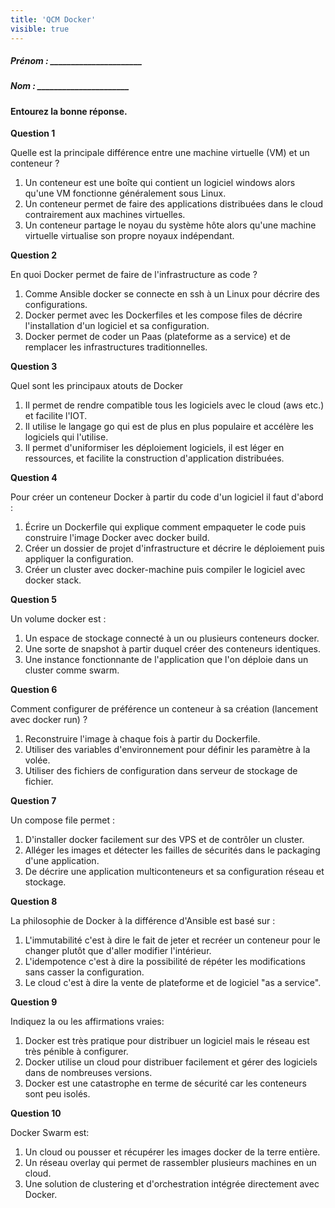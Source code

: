 ```yaml
---
title: 'QCM Docker'
visible: true
---
```


##### Prénom : \_\_\_\_\_\_\_\_\_\_\_\_\_\_\_\_\_\_\_\_\_\_ 

##### Nom : \_\_\_\_\_\_\_\_\_\_\_\_\_\_\_\_\_\_\_\_\_\_


#### Entourez la bonne réponse.


**Question 1**

Quelle est la principale différence entre une machine virtuelle (VM) et un conteneur ?

1. Un conteneur est une boîte qui contient un logiciel windows alors qu'une VM fonctionne généralement sous Linux.
1. Un conteneur permet de faire des applications distribuées dans le cloud contrairement aux machines virtuelles.
1. Un conteneur partage le noyau du système hôte alors qu'une machine virtuelle virtualise son propre noyaux indépendant.

**Question 2**

En quoi Docker permet de faire de l'infrastructure as code ?

1. Comme Ansible docker se connecte en ssh à un Linux pour décrire des configurations.
1. Docker permet avec les Dockerfiles et les compose files de décrire l'installation d'un logiciel et sa configuration.
1. Docker permet de coder un Paas (plateforme as a service) et de remplacer les infrastructures traditionnelles.

**Question 3**

Quel sont les principaux atouts de Docker

1. Il permet de rendre compatible tous les logiciels avec le cloud (aws etc.) et facilite l'IOT.
1. Il utilise le langage go qui est de plus en plus populaire et accélère les logiciels qui l'utilise. 
1. Il permet d'uniformiser les déploiement logiciels, il est léger en ressources, et facilite la construction d'application distribuées.

**Question 4**

Pour créer un conteneur Docker à partir du code d'un logiciel il faut d'abord :

1. Écrire un Dockerfile qui explique comment empaqueter le code puis construire l'image Docker avec docker build.
1. Créer un dossier de projet d'infrastructure et décrire le déploiement puis appliquer la configuration.
1. Créer un cluster avec docker-machine puis compiler le logiciel avec docker stack.

**Question 5**

Un volume docker est :

1. Un espace de stockage connecté à un ou plusieurs conteneurs docker.
1. Une sorte de snapshot à partir duquel créer des conteneurs identiques.
1. Une instance fonctionnante de l'application que l'on déploie dans un cluster comme swarm.

**Question 6**

Comment configurer de préférence un conteneur à sa création (lancement avec docker run) ?

1. Reconstruire l'image à chaque fois à partir du Dockerfile.
1. Utiliser des variables d'environnement pour définir les paramètre à la volée.
1. Utiliser des fichiers de configuration dans serveur de stockage de fichier.

**Question 7**

Un compose file permet :

1. D'installer docker facilement sur des VPS et de contrôler un cluster.
1. Alléger les images et détecter les failles de sécurités dans le packaging d'une application.
1. De décrire une application multiconteneurs et sa configuration réseau et stockage.


**Question 8**

La philosophie de Docker à la différence d'Ansible est basé sur :

1. L'immutabilité c'est à dire le fait de jeter et recréer un conteneur pour le changer plutôt que d'aller modifier l'intérieur.
1. L'idempotence c'est à dire la possibilité de répéter les modifications sans casser la configuration.
1. Le cloud c'est à dire la vente de plateforme et de logiciel "as a service".

**Question 9**

Indiquez la ou les affirmations vraies:

1. Docker est très pratique pour distribuer un logiciel mais le réseau est très pénible à configurer.
2. Docker utilise un cloud pour distribuer facilement et gérer des logiciels dans de nombreuses versions.
3. Docker est une catastrophe en terme de sécurité car les conteneurs sont peu isolés.

**Question 10**

Docker Swarm est:

1. Un cloud ou pousser et récupérer les images docker de la terre entière.
1. Un réseau overlay qui permet de rassembler plusieurs machines en un cloud.
1. Une solution de clustering et d'orchestration intégrée directement avec Docker.